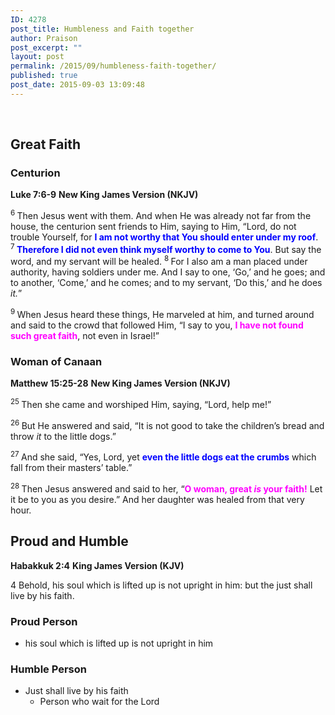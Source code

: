 ```yaml
---
ID: 4278
post_title: Humbleness and Faith together
author: Praison
post_excerpt: ""
layout: post
permalink: /2015/09/humbleness-faith-together/
published: true
post_date: 2015-09-03 13:09:48
---
```

&nbsp;
<h2>Great Faith</h2>
<h3>Centurion</h3>
<strong>Luke 7:6-9</strong>
<strong> New King James Version (NKJV)</strong>

<span id="en-NKJV-25202" class="text Luke-7-6"><sup class="versenum">6 </sup>Then Jesus went with them. And when He was already not far from the house, the centurion sent friends to Him, saying to Him, “Lord, do not trouble Yourself, for <strong><span style="color: #0000ff;">I am not worthy that You should enter under my roof</span></strong>. </span><span id="en-NKJV-25203" class="text Luke-7-7"><sup class="versenum">7 </sup><span style="color: #0000ff;"><strong>Therefore I did not even think myself worthy to come to You</strong></span>. But say the word, and my servant will be healed. </span><span id="en-NKJV-25204" class="text Luke-7-8"><sup class="versenum">8 </sup>For I also am a man placed under authority, having soldiers under me. And I say to one, ‘Go,’ and he goes; and to another, ‘Come,’ and he comes; and to my servant, ‘Do this,’ and he does <i>it.</i>”</span>

<span id="en-NKJV-25205" class="text Luke-7-9"><sup class="versenum">9 </sup>When Jesus heard these things, He marveled at him, and turned around and said to the crowd that followed Him, <span class="woj">“I say to you, <span style="color: #ff00ff;"><strong>I have not found such great faith</strong></span>, not even in Israel!”</span></span>
<h3>Woman of Canaan</h3>
<strong>Matthew 15:25-28</strong>
<strong> New King James Version (NKJV)</strong>

<span id="en-NKJV-23659" class="text Matt-15-25"><sup class="versenum">25 </sup>Then she came and worshiped Him, saying, “Lord, help me!”</span>

<span id="en-NKJV-23660" class="text Matt-15-26"><sup class="versenum">26 </sup>But He answered and said, <span class="woj">“It is not good to take the children’s bread and throw <i>it</i> to the little dogs.”</span></span>

<span id="en-NKJV-23661" class="text Matt-15-27"><sup class="versenum">27 </sup>And she said, “Yes, Lord, yet <span style="color: #0000ff;"><strong>even the little dogs eat the crumbs</strong></span> which fall from their masters’ table.”</span>

<span id="en-NKJV-23662" class="text Matt-15-28"><sup class="versenum">28 </sup>Then Jesus answered and said to her, <span class="woj">“<span style="color: #ff00ff;"><strong>O woman, great <i>is</i> your faith!</strong></span> Let it be to you as you desire.”</span> And her daughter was healed from that very hour.</span>
<h2>Proud and Humble</h2>
<strong>Habakkuk 2:4</strong>
<strong> King James Version (KJV)</strong>

4 Behold, his soul which is lifted up is not upright in him: but the just shall live by his faith.
<h3>Proud Person</h3>
<ul>
	<li>his soul which is lifted up is not upright in him</li>
</ul>
<h3>Humble Person</h3>
<ul>
	<li>Just shall live by his faith
<ul>
	<li>Person who wait for the Lord</li>
</ul>
</li>
</ul>